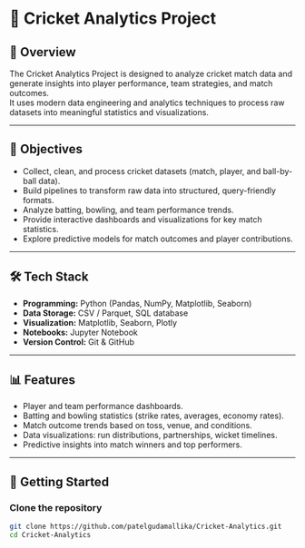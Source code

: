 # 🏏 Cricket Analytics Project

## 📌 Overview
The Cricket Analytics Project is designed to analyze cricket match data and generate insights into player performance, team strategies, and match outcomes.  
It uses modern data engineering and analytics techniques to process raw datasets into meaningful statistics and visualizations.

---

## 🎯 Objectives
- Collect, clean, and process cricket datasets (match, player, and ball-by-ball data).
- Build pipelines to transform raw data into structured, query-friendly formats.
- Analyze batting, bowling, and team performance trends.
- Provide interactive dashboards and visualizations for key match statistics.
- Explore predictive models for match outcomes and player contributions.

---

## 🛠️ Tech Stack
- **Programming:** Python (Pandas, NumPy, Matplotlib, Seaborn)
- **Data Storage:** CSV / Parquet, SQL database
- **Visualization:** Matplotlib, Seaborn, Plotly
- **Notebooks:** Jupyter Notebook
- **Version Control:** Git & GitHub

---

## 📊 Features
- Player and team performance dashboards.
- Batting and bowling statistics (strike rates, averages, economy rates).
- Match outcome trends based on toss, venue, and conditions.
- Data visualizations: run distributions, partnerships, wicket timelines.
- Predictive insights into match winners and top performers.

---

## 🚀 Getting Started

### Clone the repository
```bash
git clone https://github.com/patelgudamallika/Cricket-Analytics.git
cd Cricket-Analytics
